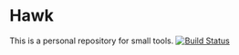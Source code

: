 # Hawk
This is a personal repository for small tools.
[![Build Status](https://travis-ci.org/dhoegh/Hawk.jl.svg?branch=master)](https://travis-ci.org/dhoegh/Hawk.jl)
